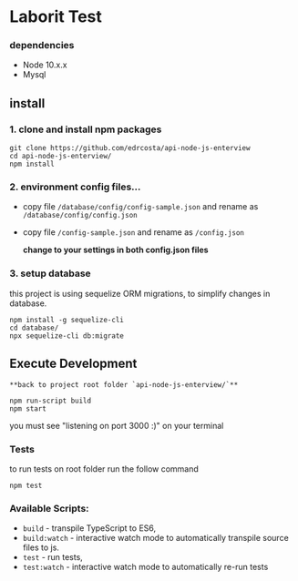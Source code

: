 # Laborit Test

  ### dependencies

- Node 10.x.x
- Mysql

## install

### 1. clone and install npm packages

```
git clone https://github.com/edrcosta/api-node-js-enterview
cd api-node-js-enterview/
npm install
```

### 2. environment config files...

- copy file `/database/config/config-sample.json` and rename as `/database/config/config.json`

- copy file `/config-sample.json` and rename as `/config.json`

	**change to your settings in both config.json files**

### 3. setup database

this project is using sequelize ORM migrations, to simplify changes in database.
```
npm install -g sequelize-cli
cd database/
npx sequelize-cli db:migrate
```

## Execute Development

	**back to project root folder `api-node-js-enterview/`**

```
npm run-script build
npm start
```

you must see "listening on port 3000 :)" on your terminal

### Tests 

to run tests on root folder run the follow command

```
npm test
```

### Available Scripts:

-  `build` - transpile TypeScript to ES6,
-  `build:watch` - interactive watch mode to automatically transpile source files to js.
-  `test` - run tests,
-  `test:watch` - interactive watch mode to automatically re-run tests